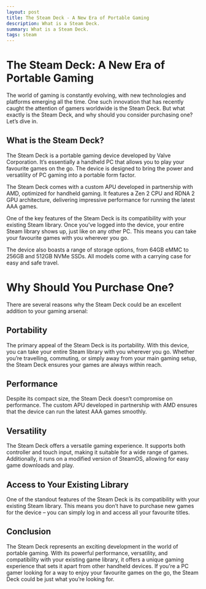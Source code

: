 ```yaml
---
layout: post
title: The Steam Deck - A New Era of Portable Gaming
description: What is a Steam Deck.
summary: What is a Steam Deck.
tags: steam
---
```


# The Steam Deck: A New Era of Portable Gaming
The world of gaming is constantly evolving, with new technologies and platforms emerging all the time. One such innovation that has recently caught the attention of gamers worldwide is the Steam Deck. But what exactly is the Steam Deck, and why should you consider purchasing one? Let’s dive in.

## What is the Steam Deck?
The Steam Deck is a portable gaming device developed by Valve Corporation. It’s essentially a handheld PC that allows you to play your favourite games on the go. The device is designed to bring the power and versatility of PC gaming into a portable form factor.

The Steam Deck comes with a custom APU developed in partnership with AMD, optimized for handheld gaming. It features a Zen 2 CPU and RDNA 2 GPU architecture, delivering impressive performance for running the latest AAA games.

One of the key features of the Steam Deck is its compatibility with your existing Steam library. Once you’ve logged into the device, your entire Steam library shows up, just like on any other PC. This means you can take your favourite games with you wherever you go.

The device also boasts a range of storage options, from 64GB eMMC to 256GB and 512GB NVMe SSDs. All models come with a carrying case for easy and safe travel.

# Why Should You Purchase One?
There are several reasons why the Steam Deck could be an excellent addition to your gaming arsenal:

## Portability
The primary appeal of the Steam Deck is its portability. With this device, you can take your entire Steam library with you wherever you go. Whether you’re travelling, commuting, or simply away from your main gaming setup, the Steam Deck ensures your games are always within reach.

## Performance
Despite its compact size, the Steam Deck doesn’t compromise on performance. The custom APU developed in partnership with AMD ensures that the device can run the latest AAA games smoothly.

## Versatility
The Steam Deck offers a versatile gaming experience. It supports both controller and touch input, making it suitable for a wide range of games. Additionally, it runs on a modified version of SteamOS, allowing for easy game downloads and play.

## Access to Your Existing Library
One of the standout features of the Steam Deck is its compatibility with your existing Steam library. This means you don’t have to purchase new games for the device – you can simply log in and access all your favourite titles.

## Conclusion
The Steam Deck represents an exciting development in the world of portable gaming. With its powerful performance, versatility, and compatibility with your existing game library, it offers a unique gaming experience that sets it apart from other handheld devices. If you’re a PC gamer looking for a way to enjoy your favourite games on the go, the Steam Deck could be just what you’re looking for.